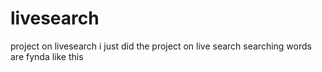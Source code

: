 # livesearch
project on livesearch
i just did the project on live search
searching words are fynda like this
